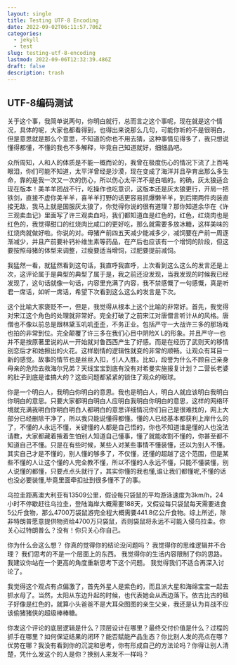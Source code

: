 ```yaml
---
layout: single
title: Testing UTF-8 Encoding
date: 2022-09-02T06:11:57.706Z
categories:
  - jekyll
  - test
slug: testing-utf-8-encoding
lastmod: 2022-09-06T12:32:39.486Z
draft: false
description: trash
---
```


## UTF-8编码测试

关于这个事，我简单说两句，你明白就行，总而言之这个事呢，现在就是这个情况，具体的呢，大家也都看得到，也得出来说那么几句，可能你听的不是很明白，但是意思就是那么个意思，不知道的你也不用去猜，这种事情见得多了，我只想说懂得都懂，不懂的我也不多解释，毕竟自己知道就好，细细品吧。

众所周知，人和人的体质是不能一概而论的，我曾在极度伤心的情况下流了上百吨眼泪，你们可能不知道，太平洋曾经是沙漠，现在变成了海洋并且孕育出那么多生命，靠的是我一次又一次的伤心，所以伤心太平洋不是白唱的。的确，灰太狼适合现在版本！美羊羊团战不行，吃操作也吃意识，这版本还是灰太狼更行，开局一把铁剑，直接不虚你美羊羊，喜羊羊打野的话更容易抓爆懒羊羊，到后期两件肉装直接无敌，我马上就是国服灰太狼了，你觉得你说的很有道理？那你知道余华在《许三观卖血记》里面写了许三观卖血吗，我们都知道血是红色的，红色，红烧肉也是红色的，我觉得甜口的红烧肉比咸口的更好吃，那么就需要多放冰糖，这样美味的红烧肉就做好啦。你说的对。母猪产前四五天减少能减多少，减饲要在产前一周逐渐减少，并且产前要补钙补维生素等药品，在产后也应该有一个增饲的阶段，但这要按照母猪的体型来调整，过瘦要适当增饲，过肥要提前减饲。

我猛然一看，就猛然看到这句话，我直呼我直呼，上次看到这么这么的发言还是上次，这评论属于是典型的典型了属于是，我之前还没发现，当我发现的时候我已经发现了，这句话就像一句话，内容里充满了内容，我不禁感慨了一句感慨，真是听君一席话，如听一席话，希望下次看到这么这么的发言是下次。​

这个比喻大家褒贬不一，但是，我觉得从根本上这个比喻的非常好。首先，我觉得对宋江这个角色的处理就非常好。完全打破了之前宋江对唐僧言听计从的风格。唐僧也不像以前总是跟林黛玉叽叽歪歪，不务正业。包括严守一大战许三多的那场戏也拍的非常到位。完全颠覆了许三多在我们心目中阴险X L的形象。并且严守一也并不是按原著里说的从一开始就对鲁西西产生了好感。而是在经历了武则天的移情别恋后才和她擦出的火花。这样剧情的逻辑性就变的非常的顺畅。让观众有耳目一新的感觉。故事的情节也是丝丝入扣，引人入胜。比如，段誉为什么不顾自己亲身母亲的危险去救海尔兄弟？天线宝宝到底有没有对希曼实施报复计划？二营长老婆的肚子到底是谁搞大的？这些问题都紧紧的锁住了观众的眼球。

你是一个明白人，我明白你明白的意思。我也是明白人，明白人就应该明白我明白你明白的意思。只要大家都明白明白人应明白我明白你明白的意思，这样的网络环境就充满我明白你明白明白人都明白的意思详细情况你们自己是很难找的，网上大部分已经删除干净了，所以我只能说懂得都懂。懂的人已经基本都获利上岸什么的了，不懂的人永远不懂，关键懂的人都是自己悟的，你也不知道谁是懂的人也没法请教，大家都藏着掖着生怕别人知道自己懂事，懂了就能收割不懂的，你甚至都不知道自己不懂。只是在有些时候，某些人对某些事情不懂装懂，还以为别人不懂。其实自己才是不懂的，别人懂的够多了，不仅懂，还懂的超越了这个范围，但是某些不懂的人让这个懂的人完全教不懂，所以不懂的人永远不懂，只能不懂装懂，别人说懂的都懂，只要点点头就行了，其实你懂的我也懂,谁让我们都懂呢,不懂的话也没必要装懂,毕竟里面牵扣扯到很多懂不了的事。

乌拉圭距离澳大利亚有13509公里，假设每只袋鼠的平均游泳速度为3km/h，24小时不停歇赶往乌拉圭，登陆海岸大概需要188天，又假设每只袋鼠每天需要进食5公斤食物，那么4700万袋鼠游完全程大概需要441.8亿公斤食物。综上所述，除非特朗普愿意提供物资给4700万只袋鼠，否则袋鼠将永远不可能入侵乌拉圭。你关心过特朗普么？没有！你只关心你自己。

你为什么会这么想？ 你真的觉得你的结论没问题吗？ 我觉得你的思维逻辑并不合理？ 我们思考的不是一个层面上的东西。 我觉得你的生活内容限制了你的思路。 我建议你站在一个更高的角度重新思考下这个问题。 我觉得我们不适合再深入讨论了。

我觉得这个观点有点偏激了，首先外星人是紫色的，而且派大星和海绵宝宝一起去抓水母了。当然，太阳从东边升起的时候，也代表她会从西边落下。依古比古的毯子好像是红色的，就算小头爸爸不是大耳朵图图的亲生父亲，我还是认为肖战不应该偷猪猪侠的超级棒棒糖。

你发这个评论的底层逻辑是什么？顶层设计在哪里？最终交付价值是什么？过程的抓手在哪里？如何保证结果的闭环？能否赋能产品生态？你比别人发的亮点在哪？优势在哪？我没有看到你的沉淀和思考，你有形成自己的方法论吗？你得让别人清楚，凭什么发这个的人是你？换别人来发不一样吗？
